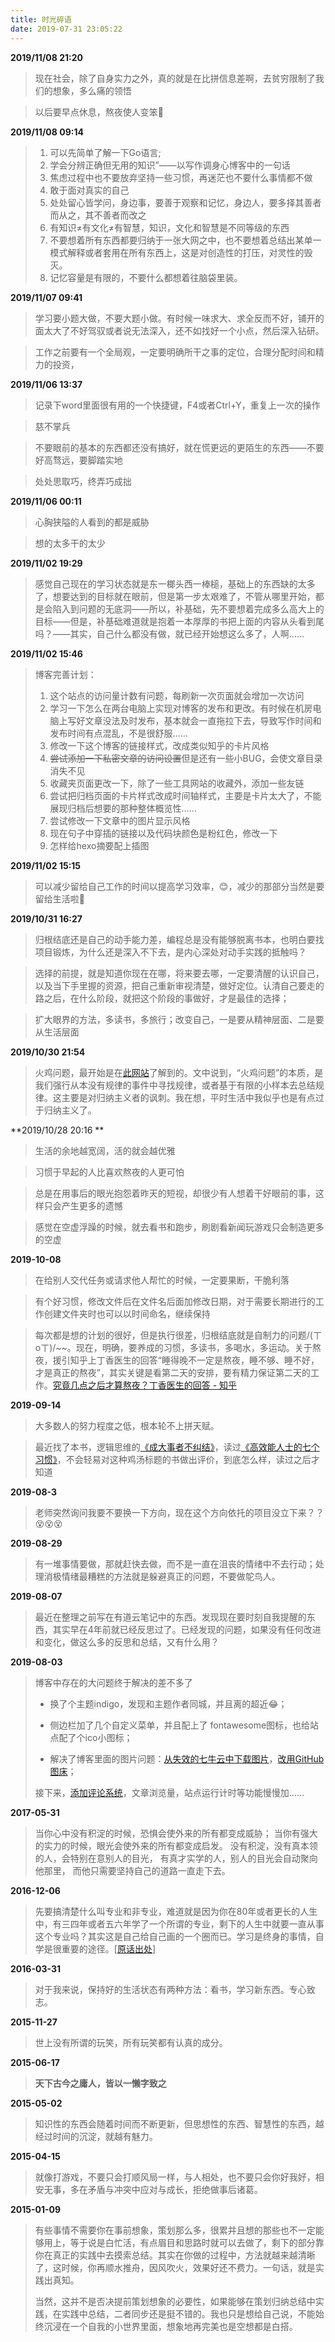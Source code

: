```yaml
---
title: 时光碎语
date: 2019-07-31 23:05:22
---
```


 **2019/11/08 21:20** 

>  现在社会，除了自身实力之外，真的就是在比拼信息差啊，去贫穷限制了我们的想象，多么痛的领悟

> 以后要早点休息，熬夜使人变笨🤣

 **2019/11/08 09:14** 

> 1. 可以先简单了解一下Go语言;
> 2. 学会分辨正确但无用的知识”——以写作调身心博客中的一句话
> 3. 焦虑过程中也不要放弃坚持一些习惯，再迷茫也不要什么事情都不做
> 4. 敢于面对真实的自己
> 5. 处处留心皆学问，身边事，要善于观察和记忆，身边人，要多择其善者而从之，其不善者而改之
> 6. 有知识≠有文化≠有智慧，知识，文化和智慧是不同等级的东西
> 7. 不要想着所有东西都要归纳于一张大网之中，也不要想着总结出某单一模式解释或者套用在所有东西上，这是对创造性的打压，对灵性的毁灭。
> 8. 记忆容量是有限的，不要什么都想着往脑袋里装。

 **2019/11/07 09:41** 

> 学习要小题大做，不要大题小做。有时候一味求大、求全反而不好，铺开的面太大了不好驾驭或者说无法深入，还不如找好一个小点，然后深入钻研。

> 工作之前要有一个全局观，一定要明确所干之事的定位，合理分配时间和精力的投资，



 **2019/11/06 13:37** 

> 记录下word里面很有用的一个快捷键，F4或者Ctrl+Y，重复上一次的操作

> 慈不掌兵

> 不要眼前的基本的东西都还没有搞好，就在慌更远的更陌生的东西——不要好高骛远，要脚踏实地

> 处处思取巧，终弄巧成拙

 **2019/11/06 00:11** 

> 心胸狭隘的人看到的都是威胁

> 想的太多干的太少

**2019/11/02 19:29** 

> 感觉自己现在的学习状态就是东一榔头西一棒槌，基础上的东西缺的太多了，想要达到的目标就在眼前，但是第一步太艰难了，不管从哪里开始，都是会陷入到问题的无底洞——所以，补基础，先不要想着完成多么高大上的目标——但是，补基础难道就是抱着一本厚厚的书把上面的内容从头看到尾吗？——其实，自己什么都没有做，就已经开始想这么多了，人啊……

**2019/11/02 15:46** 

> 博客完善计划：
>
> 1. 这个站点的访问量计数有问题，每刷新一次页面就会增加一次访问
> 2. 学习一下怎么在两台电脑上实现对博客的发布和更改。有时候在机房电脑上写好文章没法及时发布，基本就会一直拖拉下去，导致写作时间和发布时间有点混乱，不是很舒服……
> 3. 修改一下这个博客的链接样式，改成类似知乎的卡片风格
> 4. ~~尝试添加一下私密文章的访问设置~~但是还有一些小BUG，会使文章目录消失不见
> 5. 收藏夹页面更改一下，除了一些工具网站的收藏外，添加一些友链
> 6. 尝试把归档页面的卡片样式改成时间轴样式，主要是卡片太大了，不能展现归档后想要的那种整体概览性……
> 7. 尝试修改一下文章中的图片显示风格
> 8. 现在句子中穿插的链接以及代码块颜色是粉红色，修改一下
> 9. 怎样给hexo摘要配上插图

**2019/11/02 15:15** 

> 可以减少留给自己工作的时间以提高学习效率，😊，减少的那部分当然是要留给生活啦🤣

 **2019/10/31 16:27** 

> 归根结底还是自己的动手能力差，编程总是没有能够脱离书本，也明白要找项目锻炼，为什么还是深入不下去，是内心深处对动手实践的抵触吗？

> 选择的前提，就是知道你现在在哪，将来要去哪，一定要清醒的认识自己，以及当下手里握的资源，把自己重新审视清楚，做好定位。认清自己要走的路之后，在什么阶段，就把这个阶段的事做好，才是最佳的选择；

> 扩大眼界的方法，多读书，多旅行；改变自己，一是要从精神层面、二是要从生活层面

**2019/10/30 21:54**

> 火鸡问题，最开始是在[此网站](https://www.ftchinese.com/story/001084929)了解到的。文中说到，“火鸡问题”的本质，是我们强行从本没有规律的事件中寻找规律，或者基于有限的小样本去总结规律。这主要是对归纳主义者的讽刺。我在想，平时生活中我似乎也是有点过于归纳主义了。

**2019/10/28 20:16  **

>  生活的余地越宽阔，活的就会越优雅

> 习惯于早起的人比喜欢熬夜的人更可怕

> 总是在用事后的眼光抱怨着昨天的短视，却很少有人想着干好眼前的事，这样只会产生更多的遗憾

> 感觉在空虚浮躁的时候，就去看书和跑步，刷剧看新闻玩游戏只会制造更多的空虚

**2019-10-08**

> 在给别人交代任务或请求他人帮忙的时候，一定要果断，干脆利落

> 有个好习惯，修改文件后在文件名后面加修改日期，对于需要长期进行的工作创建文件夹时也可以以时间命名，继续保持

> 每次都是想的计划的很好，但是执行很差，归根结底就是自制力的问题/(ㄒoㄒ)/~~。现在，明确，要养成的习惯，多读书，多喝水，多运动。关于熬夜，援引知乎上丁香医生的回答“睡得晚不一定是熬夜，睡不够、睡不好，才是真正的熬夜”，其实关键是看第二天的安排，要有精力保证第二天的工作。[究竟几点之后才算熬夜？丁香医生的回答 - 知乎](https://www.zhihu.com/question/31964665/answer/795476786)

**2019-09-14**

> 大多数人的努力程度之低，根本轮不上拼天赋。

> 最近找了本书，逻辑思维的[《成大事者不纠结》](https://book.douban.com/subject/26333850/)，读过[《高效能人士的七个习惯》](https://book.douban.com/subject/5325618/)，不会轻易对这种鸡汤标题的书做出评价，到底怎么样，读过之后才知道

**2019-08-3**

> 老师突然询问我要不要换一下方向，现在这个方向依托的项目没立下来？？😵😵😵

**2019-08-29**

> 有一堆事情要做，那就赶快去做，而不是一直在沮丧的情绪中不去行动；处理消极情绪最糟糕的方法就是躲避真正的问题，不要做鸵鸟人。

**2019-08-07**

> 最近在整理之前写在有道云笔记中的东西。发现现在要时刻自我提醒的东西，其实早在4年前就已经反思过了。已经发现的问题，如果没有任何改进和变化，做这么多的反思和总结，又有什么用？

**2019-08-03**

> 博客中存在的大问题终于解决的差不多了
>
> - 换了个主题indigo，发现和主题作者同城，并且离的超近😂；
>
> - 侧边栏加了几个自定义菜单，并且配上了 fontawesome图标，也给站点配了个ico小图标；
> - 解决了博客里面的图片问题：[从失效的七牛云中下载图片](https://www.wjy329.com/blog/article/156.html)，[改用GitHub图床](https://picgo.github.io/PicGo-Doc/zh/guide/config.html#%E7%9B%B8%E5%86%8C%E5%8C%BA)；
>
> 接下来，[添加评论系统](https://www.jianshu.com/p/4242bb065550)，文章浏览量，站点运行计时等功能慢慢加……

**2017-05-31** 

>当你心中没有积淀的时候，恐惧会使外来的所有都变成威胁；
>当你有强大的实力的时候，眼光会使外来的所有都变成启发。
>没有积淀，没有真本领的人，会特别在意别人的目光，
>有真才实学的人，别人的目光会自动聚向他那里，
>而他只需要坚持自己的道路一直走下去。

**2016-12-06**

> 先要搞清楚什么叫专业和非专业，难道就是因为你在80年或者更长的人生中，有三四年或者五六年学了一个所谓的专业，剩下的人生中就要一直从事这个专业吗？其实这是自己给自己画的一个圈而已。学习是终身的事情，自学是很重要的途径。[[原话出处](https://www.zhihu.com/question/21671705/answer/133056223)]

**2016-03-31**

> 对于我来说，保持好的生活状态有两种方法：看书，学习新东西。专心致志。

**2015-11-27**

> 世上没有所谓的玩笑，所有玩笑都有认真的成分。

**2015-06-17**

> **天下古今之庸人，皆以一懒字致之**

**2015-05-02**

> 知识性的东西会随着时间而不断更新，但思想性的东西、智慧性的东西，越经过时间的沉淀，就越有魅力。

**2015-04-15**

> 就像打游戏，不要只会打顺风局一样，与人相处，也不要只会你好我好，相安无事，多在矛盾与冲突中应对与成长，拒绝做事后诸葛。

**2015-01-09**

> 有些事情不需要你在事前想象，策划那么多，很累并且想的那些也不一定能够用上，等于说是白忙活，有点眉目和思路时就可以去做了，剩下的部分靠你在真正的实践中去摸索总结。其实在你做的过程中，方法就越来越清晰了，这时候，你再顺水推舟，因风吹火，效果好还不费力。一句话，就是实践出真知。
>
> 当然，这并不是否决提前策划想象的必要性，如果能够在策划归纳总结中实践，在实践中总结，二者同步还是挺不错的。我也只是想给自己说，不能始终沉浸在一个自我的小世界里面，想象地再完美也是空想都是白搭。

